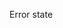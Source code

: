 <go-fieldset label="What fruit do you like?" hint="Select one">
  <go-radio name="fruit" label="Apple" value="apple" hint="Not the company"></go-radio>
  <go-radio name="fruit" label="Banana" value="banana"></go-radio>
  <go-radio name="fruit" label="Orange" value="orange"></go-radio>
  <go-radio name="fruit" label="Kiwi" value="kiwi"></go-radio>
  <go-radio name="fruit" label="Watermelon" value="watermelon"></go-radio>
</go-fieldset>

<p>Error state</p>
<go-fieldset label="What fruit do you like?" error="[This is an error message]" hint="Select one">
  <go-radio name="fruit2" label="Apple" value="apple" hint="Not the company"></go-radio>
  <go-radio name="fruit2" label="Banana" value="banana"></go-radio>
  <go-radio name="fruit2" label="Orange" value="orange"></go-radio>
  <go-radio name="fruit2" label="Kiwi" value="kiwi"></go-radio>
  <go-radio name="fruit2" label="Watermelon" value="watermelon"></go-radio>
</go-fieldset>
